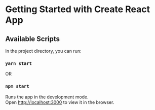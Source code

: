 # Getting Started with Create React App

## Available Scripts

In the project directory, you can run:

### `yarn start`
OR
### `npm start`



Runs the app in the development mode.\
Open [http://localhost:3000](http://localhost:3000) to view it in the browser.
